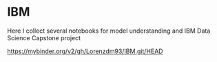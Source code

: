 # IBM
Here I collect several notebooks for model understanding and IBM Data Science Capstone project

https://mybinder.org/v2/gh/Lorenzdm93/IBM.git/HEAD
